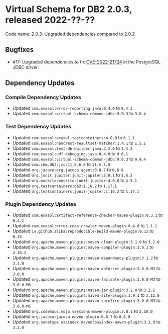 # Virtual Schema for DB2 2.0.3, released 2022-??-??

Code name: 2.0.3: Upgraded dependencies compared to 2.0.2

## Bugfixes

* #17: Upgraded dependencies to fix [CVE-2022-21724](https://ossindex.sonatype.org/vulnerability/0f319d1b-e964-4471-bded-db3aeb3c3a29?component-type=maven&component-name=org.postgresql.postgresql&utm_source=ossindex-client&utm_medium=integration&utm_content=1.1.1) in the PostgreSQL JDBC driver.

## Dependency Updates

### Compile Dependency Updates

* Updated `com.exasol:error-reporting-java:0.4.0` to `0.4.1`
* Updated `com.exasol:virtual-schema-common-jdbc:9.0.3` to `9.0.4`

### Test Dependency Updates

* Updated `com.exasol:exasol-testcontainers:4.0.0` to `6.1.1`
* Updated `com.exasol:hamcrest-resultset-matcher:1.4.1` to `1.5.1`
* Updated `com.exasol:test-db-builder-java:3.2.0` to `3.3.2`
* Updated `com.exasol:udf-debugging-java:0.4.0` to `0.6.1`
* Updated `com.exasol:virtual-schema-common-jdbc:9.0.3` to `9.0.4`
* Updated `com.ibm.db2:jcc:11.5.6.0` to `11.5.7.0`
* Updated `org.jacoco:org.jacoco.agent:0.8.7` to `0.8.8`
* Updated `org.junit.jupiter:junit-jupiter:5.8.1` to `5.8.2`
* Updated `org.mockito:mockito-junit-jupiter:4.0.0` to `4.5.1`
* Updated `org.testcontainers:db2:1.16.2` to `1.17.1`
* Updated `org.testcontainers:junit-jupiter:1.16.2` to `1.17.1`

### Plugin Dependency Updates

* Updated `com.exasol:artifact-reference-checker-maven-plugin:0.3.1` to `0.4.1`
* Updated `com.exasol:error-code-crawler-maven-plugin:0.4.0` to `1.1.1`
* Updated `io.github.zlika:reproducible-build-maven-plugin:0.13` to `0.15`
* Updated `org.apache.maven.plugins:maven-clean-plugin:3.1.0` to `3.2.0`
* Updated `org.apache.maven.plugins:maven-compiler-plugin:3.8.1` to `3.10.1`
* Updated `org.apache.maven.plugins:maven-dependency-plugin:3.1.2` to `3.3.0`
* Updated `org.apache.maven.plugins:maven-enforcer-plugin:3.0.0-M3` to `3.0.0`
* Updated `org.apache.maven.plugins:maven-failsafe-plugin:3.0.0-M3` to `3.0.0-M6`
* Updated `org.apache.maven.plugins:maven-jar-plugin:3.2.0` to `3.2.2`
* Updated `org.apache.maven.plugins:maven-site-plugin:3.9.1` to `3.12.0`
* Updated `org.apache.maven.plugins:maven-surefire-plugin:3.0.0-M3` to `3.0.0-M6`
* Updated `org.codehaus.mojo:versions-maven-plugin:2.8.1` to `2.10.0`
* Updated `org.jacoco:jacoco-maven-plugin:0.8.7` to `0.8.8`
* Updated `org.sonatype.ossindex.maven:ossindex-maven-plugin:3.1.0` to `3.2.0`
